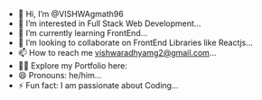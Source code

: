 - 👋 Hi, I’m @VISHWAgmath96
- 👀 I’m interested in Full Stack Web Development...
- 🌱 I’m currently learning FrontEnd...
- 💞️ I’m looking to collaborate on FrontEnd Libraries like Reactjs...
- 📫 How to reach me vishwaradhyamg2@gmail.com...
- 👨‍💻 Explore my Portfolio here: 
- 😄 Pronouns: he/him...
- ⚡ Fun fact: I am passionate about Coding...

<!---
VISHWAgmath96/VISHWAgmath96 is a ✨ special ✨ repository because its `README.md` (this file) appears on your GitHub profile.
You can click the Preview link to take a look at your changes.
--->
